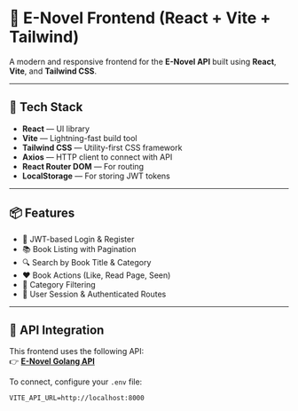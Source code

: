 # 📖 E-Novel Frontend (React + Vite + Tailwind)

A modern and responsive frontend for the **E-Novel API** built using **React**, **Vite**, and **Tailwind CSS**.  

---

## 🚀 Tech Stack

- **React** — UI library
- **Vite** — Lightning-fast build tool
- **Tailwind CSS** — Utility-first CSS framework
- **Axios** — HTTP client to connect with API
- **React Router DOM** — For routing
- **LocalStorage** — For storing JWT tokens

---

## 📦 Features

- 🔐 JWT-based Login & Register
- 📚 Book Listing with Pagination
- 🔍 Search by Book Title & Category
- ❤️ Book Actions (Like, Read Page, Seen)
- 📁 Category Filtering
- 👤 User Session & Authenticated Routes

---

## 🔗 API Integration

This frontend uses the following API:  
👉 **[E-Novel Golang API](https://github.com/eLDeDestroyer/golang-novel-api)**

To connect, configure your `.env` file:

```env
VITE_API_URL=http://localhost:8000
